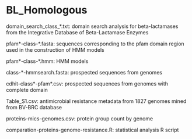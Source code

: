 # BL_Homologous
domain_search_class_*.txt: domain search analysis for beta-lactamases from the Integrative Database of Beta-Lactamase Enzymes

pfam*-class-*.fasta: sequences corresponding to the pfam domain region used in the construction of HMM models

pfam*-class-*.hmm: HMM models

class-*-hmmsearch.fasta: prospected sequences from genomes

cdhit-class*-pfam*.csv: prospected sequences from genomes with complete domain

Table_S1.csv: antimicrobial resistance metadata from 1827 genomes mined from BV-BRC database

proteins-mics-genomes.csv: protein group count by genome

comparation-proteins-genome-resistance.R: statistical analysis R script
